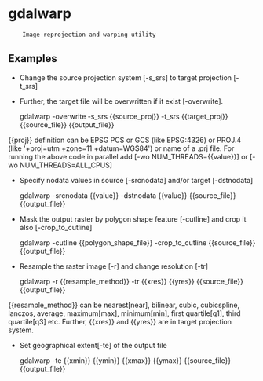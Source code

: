 # gdalwarp
		Image reprojection and warping utility


## Examples

- Change the source projection system [-s_srs] to target projection [-t_srs]
- Further, the target file will be overwritten if it exist [-overwrite].

	gdalwarp -overwrite -s_srs {{source_proj}} -t_srs {{target_proj}} {{source_file}} {{output_file}}

{{proj}} definition can be EPSG PCS or GCS (like EPSG:4326) or PROJ.4
(like '+proj=utm +zone=11 +datum=WGS84') or name of a .prj file.
For running the above code in parallel add [-wo NUM_THREADS={{value}}] or
[-wo NUM_THREADS=ALL_CPUS]


- Specify nodata values in source [-srcnodata] and/or target [-dstnodata]

	gdalwarp -srcnodata {{value}} -dstnodata {{value}} {{source_file}} {{output_file}}


- Mask the output raster by polygon shape feature [-cutline] and crop it also [-crop_to_cutline]

	gdalwarp -cutline {{polygon_shape_file}} -crop_to_cutline {{source_file}} {{output_file}}


- Resample the raster image [-r] and change resolution [-tr]

	gdalwarp -r {{resample_method}} -tr {{xres}} {{yres}} {{source_file}} {{output_file}}


{{resample_method}} can be nearest[near], bilinear, cubic, cubicspline,
lanczos, average, maximum[max], minimum[min], first quartile[q1],
third quartile[q3] etc. Further, {{xres}} and {{yres}} are in target projection system.


- Set geographical extent[-te] of the output file

	gdalwarp -te {{xmin}} {{ymin}} {{xmax}} {{ymax}} {{source_file}} {{output_file}}


